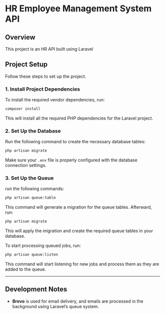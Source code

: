 
# HR Employee Management System API

## Overview

This project is an HR API built using Laravel

## Project Setup

Follow these steps to set up the project.

### 1. Install Project Dependencies

To install the required vendor dependencies, run:

```bash
composer install
```

This will install all the required PHP dependencies for the Laravel project.

### 2. Set Up the Database

Run the following command to create the necessary database tables:

```bash
php artisan migrate
```

Make sure your `.env` file is properly configured with the database connection settings.

### 3. Set Up the Queue

run the following commands:

```bash
php artisan queue:table
```

This command will generate a migration for the queue tables. Afterward, run:

```bash
php artisan migrate
```

This will apply the migration and create the required queue tables in your database.

To start processing queued jobs, run:

```bash
php artisan queue:listen
```

This command will start listening for new jobs and process them as they are added to the queue.

---

## Development Notes

- **Brevo** is used for email delivery, and emails are processed in the background using Laravel’s queue system.
